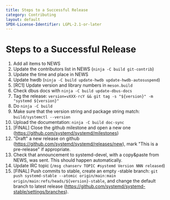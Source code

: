 ```yaml
---
title: Steps to a Successful Release
category: Contributing
layout: default
SPDX-License-Identifier: LGPL-2.1-or-later
---
```


# Steps to a Successful Release

1. Add all items to NEWS
2. Update the contributors list in NEWS (`ninja -C build git-contrib`)
3. Update the time and place in NEWS
4. Update hwdb (`ninja -C build update-hwdb update-hwdb-autosuspend`)
5. [RC1] Update version and library numbers in `meson.build`
6. Check dbus docs with `ninja -C build update-dbus-docs`
7. Tag the release: `version=vXXX-rcY && git tag -s "${version}" -m "systemd ${version}"`
8. Do `ninja -C build`
9. Make sure that the version string and package string match: `build/systemctl --version`
10. Upload the documentation: `ninja -C build doc-sync`
11. [FINAL] Close the github milestone and open a new one (https://github.com/systemd/systemd/milestones)
12. "Draft" a new release on github (https://github.com/systemd/systemd/releases/new), mark "This is a pre-release" if appropriate.
13. Check that announcement to systemd-devel, with a copy&paste from NEWS, was sent. This should happen automatically.
14. Update IRC topic (`/msg chanserv TOPIC #systemd Version NNN released`)
15. [FINAL] Push commits to stable, create an empty -stable branch: `git push systemd-stable --atomic origin/main:main origin/main:refs/heads/${version}-stable`, and change the default branch to latest release (https://github.com/systemd/systemd-stable/settings/branches).
